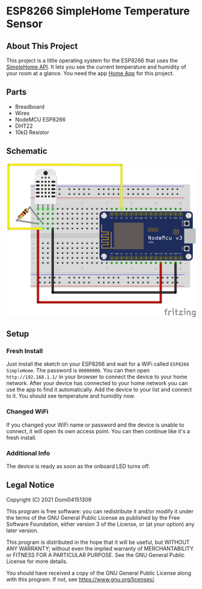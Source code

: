# ESP8266 SimpleHome Temperature Sensor

## About This Project
This project is a little operating system for the ESP8266 that uses the [SimpleHome API](https://github.com/Domi04151309/HomeApp/wiki/SimpleHome-API).
It lets you see the current temperature and humidity of your room at a glance.
You need the app [Home App](https://github.com/Domi04151309/HomeApp) for this project.

## Parts
- Breadboard
- Wires
- NodeMCU ESP8266
- DHT22
- 10k&#8486; Resistor

## Schematic
![Schematic](https://raw.githubusercontent.com/Domi04151309/ESP8266SimpleHomeTemperature/main/schematic.png)

## Setup

### Fresh Install
Just install the sketch on your ESP8266 and wait for a WiFi called `ESP8266 SimpleHome`.
The password is `00000000`. You can then open `http://192.168.1.1/` in your browser to connect the device to your home network.
After your device has connected to your home network you can use the app to find it automatically.
Add the device to your list and connect to it.
You should see temperature and humidity now.

### Changed WiFi
If you changed your WiFi name or password and the device is unable to connect, it will open its own access point.
You can then continue like it's a fresh install.

### Additional Info
The device is ready as soon as the onboard LED turns off.

## Legal Notice
Copyright (C) 2021 Domi04151309

This program is free software: you can redistribute it and/or modify
it under the terms of the GNU General Public License as published by
the Free Software Foundation, either version 3 of the License, or
(at your option) any later version.

This program is distributed in the hope that it will be useful,
but WITHOUT ANY WARRANTY; without even the implied warranty of
MERCHANTABILITY or FITNESS FOR A PARTICULAR PURPOSE.  See the
GNU General Public License for more details.

You should have received a copy of the GNU General Public License
along with this program.  If not, see <https://www.gnu.org/licenses/>.
